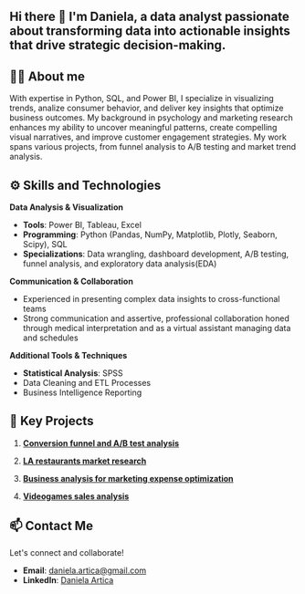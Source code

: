 ## Hi there 👋 I'm Daniela, a data analyst passionate about transforming data into actionable insights that drive strategic decision-making.

## 👩‍💻 About me  
 With expertise in Python, SQL, and Power BI, I specialize in visualizing trends, analize consumer behavior, and deliver key insights that optimize business outcomes. My background in psychology and marketing research enhances my ability to uncover meaningful patterns, create compelling visual narratives, and improve customer engagement strategies. My work spans various projects, from funnel analysis to A/B testing and market trend analysis.

## ⚙️ Skills and Technologies  
**Data Analysis & Visualization**  
- **Tools**: Power BI, Tableau, Excel  
- **Programming**: Python (Pandas, NumPy, Matplotlib, Plotly, Seaborn, Scipy), SQL  
- **Specializations**: Data wrangling, dashboard development, A/B testing, funnel analysis, and exploratory data analysis(EDA) 

**Communication & Collaboration**  
- Experienced in presenting complex data insights to cross-functional teams  
- Strong communication and assertive, professional collaboration honed through medical interpretation and as a virtual assistant managing data and schedules  

**Additional Tools & Techniques**  
- **Statistical Analysis**: SPSS 
- Data Cleaning and ETL Processes  
- Business Intelligence Reporting  

## 🌟 Key Projects  
1. **[Conversion funnel and A/B test analysis](https://github.com/daniela-artica/Sales_funnel_analysis.git)**  

2. **[LA restaurants market research](https://github.com/daniela-artica/Market-research-project.git)**  

3. **[Business analysis for marketing expense optimization](https://github.com/daniela-artica/Proyecto_analisis-de-negocio.git)**  

4. **[Videogames sales analysis](https://github.com/daniela-artica/Videogames-sales-analysis.git)**  


## 📫 Contact Me  
Let's connect and collaborate!  
- **Email**: [daniela.artica@gmail.com](mailto:daniela.artica@gmail.com)  
- **LinkedIn**: [Daniela Artica](https://www.linkedin.com/in/danielaartica)  

